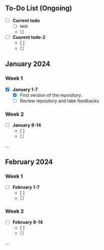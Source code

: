 

## To-Do List (Ongoing)

- [ ] **Current todo**
  - [ ] test
  - [ ] 

- [ ] **Cuurent todo-2**
  - [ ] 
  - [ ] 

## January 2024

### Week 1
- [x] **January 1-7**
  - [x] First version of the repository.
  - [ ] Review repository and take feedbacks

### Week 2
- [ ] **January 8-14**
  - [ ] 
  - [ ] 

...

## February 2024

### Week 1
- [ ] **February 1-7**
  - [ ] 
  - [ ] 

### Week 2
- [ ] **February 8-14**
  - [ ] 
  - [ ] 

...

